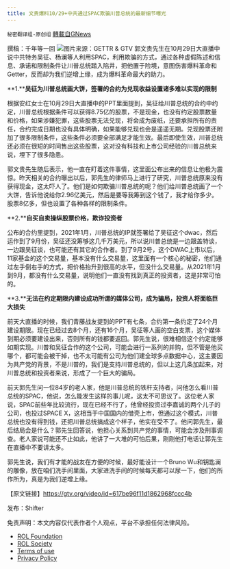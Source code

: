 ```yaml
---
title: 文贵爆料10/29+中共通过SPAC欺骗川普总统的最新细节曝光
---
```

`秘密翻译组-原创组` [轉載自GNews](https://gnews.org/zh-hans/1628445/)

撰稿：千年等一回
![](https://assets.gnews.org/wp-content/uploads/2021/10/ee3537d3-0449-4962-ba3c-b28627dd2ba3.jpg)图片来源：GETTR & GTV
郭文贵先生在10月29日大直播中说中共特务吴征、杨澜等人利用SPAC，利用欺骗的方式，通过各种虚假陈述和信息、承诺和限制条件让川普总统踏入陷井，把他置于险境，意图伤害爆料革命和Getter，反而却为我们逆增上缘，成为爆料革命最大的助力。

**1.****吴征为川普总统画大饼，签署的合约为兑现收益设置诸多难以实现的限制**

根据安红女士在10月29日大直播中的PPT里面提到，吴征给川普总统的合约中约定，川普总统根据条件可以获得8.75亿的股票，不是现金，也没有约定股票数量和价格，如果涉嫌犯罪，这些股票无法兑现，将会成为废纸，还要承担所有的责任，合约完成日期也没有具体明确，如果能够兑现也会是遥遥无期。兑现股票还附加了很多限制条件，这些条件必须要全部满足才能生效。最后即使生效，川普总统还必须在很短的时间售出这些股票，这对没有科技和上市公司经验的川普总统来说，埋下了很多隐患。

郭文贵先生随后表示，他一直在盯着这件事情，这里面公布出来的信息让他极为震惊。昨天相关的合约曝出以后，郭先生的律师马上进行了研究，川普总统原来没有获得现金，这太吓人了。他们是如何欺骗川普总统的呢？他们给川普总统画了一个大饼，告诉他说给你2.96亿美元，然后是要等我筹到这个钱了，我才给你多少。股票8亿多，但也设置了各种各样的限制条件。

**2.****自买自卖操纵股票价格，欺诈投资者**

公布的合约里提到，2021年1月，川普总统的IP就签署给了吴征这个dwac，然后运作到了9月份，吴征还没筹够这几千万美元，所以说川普总统是一边跟盖特谈，一边跟吴征谈，也可能还有其它的合作者。到了9月2号，这个DWAC上市以后，11家基金的这个交易量，基本没有什么交易量，这里面有一个核心的秘密，他们通过左手倒右手的方式，把价格抬升到很高的水平，但没什么交易量。从2021年1月到9月，都没有什么交易量，说明他们一直没有找到真正的投资者，这是非常可怕的。

**3.****无法在约定期限内建设成功所谓的媒体公司，成为骗局，投资人将面临巨大损失**

前天大直播的时候，我们青藤战友提到的PPT有七条，合约第一条约定了24个月建设期限。现在已经过去8个月，还有16个月，吴征等人画的空白支票，这个媒体到期必须要建设出来，否则所有的钱都要返回。郭先生说，很难相信这个约定能够如期实现。川普和吴征合作的这个公司，可能会进行一系列的并购，但不管是他买哪个，都可能会被干掉，也不太可能有公司为他们建全球多点数据中心，这主要因为共产党的背景，不是川普的，我们是支持川普总统的，但以上这几条加起来，对川普总统和投资者来说，形成了一个巨大的骗局。

前天郭先生问一位84岁的老人家，他是川普总统的铁杆支持者，问他怎么看川普总统的SPAC，他说，怎么能发生这样的事儿呢，这太不可思议了。这位老人家说，SPAC前些年比较流行，现在已经不行了，他曾经投资过李嘉诚的两个儿子的公司，也投过SPACE X，这相当于中国国内的借壳上市，但通过这个模式，川普总统也没有得到钱，还把川普总统搞成这个样子，他实在受不了。他问郭先生，最后结局会是什么？郭先生回答说，他担心关系到共产党的事情，可能会涉及刑事调查。老人家说可能还不止如此，他讲了一大堆的可怕后果，刚刚他打电话让郭先生在直播中不要讲太多。

郭先生说，我们有才能的战友在方便的时候，最好能设计一个Bruno Wu和钥匙澜的雕像，放在咱们洗手间里面，大家进洗手间的时候每天都可以尿一下，他们的所作所为，真是为我们逆增上缘。

【原文链接】https://gtv.org/video/id=617be96f11d1862968fccc4b

发布：Shifter

 

免责声明：本文内容仅代表作者个人观点，平台不承担任何法律风险。

- [ROL Foundation](https://rolfoundation.org/)
- [ROL Society](https://rolsociety.org/)
- [Terms of use](https://gnews.org/terms-of-use-3/)
- [Privacy Policy](https://gnews.org/privacy-policy/)
